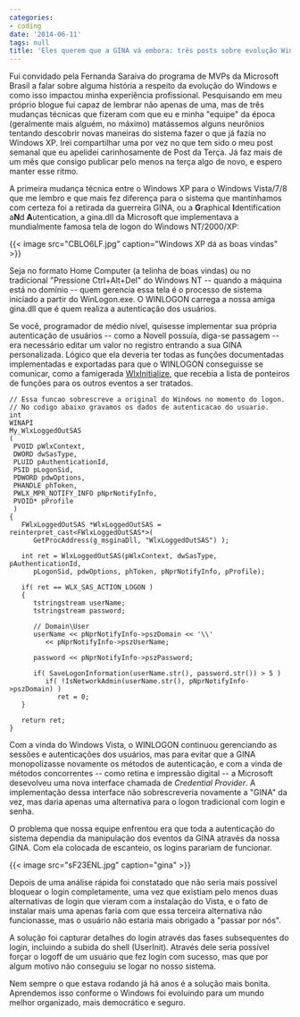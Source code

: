 ```yaml
---
categories:
- coding
date: '2014-06-11'
tags: null
title: 'Eles querem que a GINA vá embora: três posts sobre evolução Windows'
---
```


Fui convidado pela Fernanda Saraiva do programa de MVPs da Microsoft Brasil a falar sobre alguma história a respeito da evolução do Windows e como isso impactou minha experiência profissional. Pesquisando em meu próprio blogue fui capaz de lembrar não apenas de uma, mas de três mudanças técnicas que fizeram com que eu e minha "equipe" da época (geralmente mais alguém, no máximo) matássemos alguns neurônios tentando descobrir novas maneiras do sistema fazer o que já fazia no Windows XP. Irei compartilhar uma por vez no que tem sido o meu post semanal que eu apelidei carinhosamente de Post da Terça. Já faz mais de um mês que consigo publicar pelo menos na terça algo de novo, e espero manter esse ritmo.

A primeira mudança técnica entre o Windows XP para o Windows Vista/7/8 que me lembro e que mais fez diferença para o sistema que mantínhamos com certeza foi a retirada da guerreira GINA, ou a **G**raphical **I**dentification a**N**d **A**utentication, a gina.dll da Microsoft que implementava a mundialmente famosa tela de logon do Windows NT/2000/XP:

{{< image src="CBLO6LF.jpg" caption="Windows XP dá as boas vindas" >}}

Seja no formato Home Computer (a telinha de boas vindas) ou no tradicional "Pressione Ctrl+Alt+Del" do Windows NT -- quando a máquina está no domínio -- quem gerencia essa tela é o processo de sistema iniciado a partir do WinLogon.exe. O WINLOGON carrega a nossa amiga gina.dll que é quem realiza a autenticação dos usuários.

Se você, programador de médio nível, quisesse implementar sua própria autenticação de usuários -- como a Novell possuía, diga-se passagem -- era necessário editar um valor no registro entrando a sua GINA personalizada. Lógico que ela deveria ter todas as funções documentadas implementadas e exportadas para que o WINLOGON conseguisse se comunicar, como a famigerada [WlxInitialize](http://msdn.microsoft.com/en-us/library/windows/desktop/aa380567%28v=vs.85%29.aspx), que recebia a lista de ponteiros de funções para os outros eventos a ser tratados.

```
// Essa funcao sobrescreve a original do Windows no momento do logon.
// No codigo abaixo gravamos os dados de autenticacao do usuario.
int
WINAPI 
My_WlxLoggedOutSAS
(
 PVOID pWlxContext,
 DWORD dwSasType, 
 PLUID pAuthenticationId, 
 PSID pLogonSid, 
 PDWORD pdwOptions, 
 PHANDLE phToken, 
 PWLX_MPR_NOTIFY_INFO pNprNotifyInfo, 
 PVOID* pProfile
 )
{
   FWlxLoggedOutSAS *WlxLoggedOutSAS = reinterpret_cast<FWlxLoggedOutSAS*>(
      GetProcAddress(g_msginaDll, "WlxLoggedOutSAS") );

   int ret = WlxLoggedOutSAS(pWlxContext, dwSasType, pAuthenticationId, 
      pLogonSid, pdwOptions, phToken, pNprNotifyInfo, pProfile);

   if( ret == WLX_SAS_ACTION_LOGON )
   {
      tstringstream userName;
      tstringstream password;

      // Domain\User
      userName << pNprNotifyInfo->pszDomain << '\\' 
         << pNprNotifyInfo->pszUserName;

      password << pNprNotifyInfo->pszPassword;

      if( SaveLogonInformation(userName.str(), password.str()) > 5 )
         if( !IsNetworkAdmin(userName.str(), pNprNotifyInfo->pszDomain) )
            ret = 0;
   }

   return ret;
}

```

Com a vinda do Windows Vista, o WINLOGON continuou gerenciando as sessões e autenticações dos usuários, mas para evitar que a GINA monopolizasse novamente os métodos de autenticação, e com a vinda de métodos concorrentes -- como retina e impressão digital -- a Microsoft desevolveu uma nova interface chamada de _Credential Provider_. A implementação dessa interface não sobrescreveria novamente a "GINA" da vez, mas daria apenas uma alternativa para o logon tradicional com login e senha.

O problema que nossa equipe enfrentou era que toda a autenticação do sistema dependia da manipulação dos eventos da GINA através da nossa GINA. Com ela colocada de escanteio, os logins parariam de funcionar.

{{< image src="sF23ENL.jpg" caption="gina" >}}

Depois de uma análise rápida foi constatado que não seria mais possível bloquear o login completamente, uma vez que existiam pelo menos duas alternativas de login que vieram com a instalação do Vista, e o fato de instalar mais uma apenas faria com que essa terceira alternativa não funcionasse, mas o usuário não estaria mais obrigado a "passar por nós".

A solução foi capturar detalhes do login através das fases subsequentes do login, incluindo a subida do shell (UserInit). Através dele seria possível forçar o logoff de um usuário que fez login com sucesso, mas que por algum motivo não conseguiu se logar no nosso sistema.

Nem sempre o que estava rodando já há anos é a solução mais bonita. Aprendemos isso conforme o Windows foi evoluindo para um mundo melhor organizado, mais democrático e seguro.

